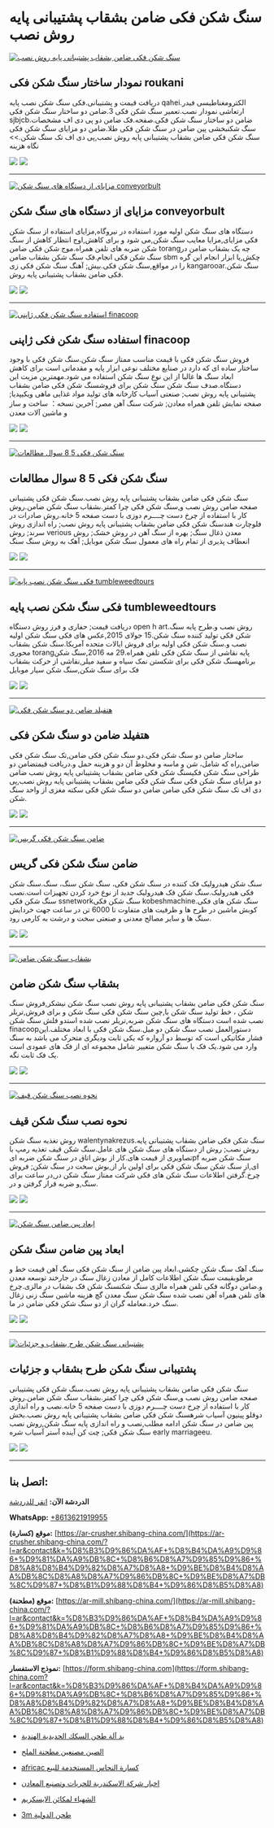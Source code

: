 # سنگ شکن فکی ضامن بشقاب پشتیبانی پایه روش نصب

<a href="https://swt.shibang-china.com/?n=lxq&l=ar&img&k=%D8%B3%D9%86%DA%AF+%D8%B4%DA%A9%D9%86+%D9%81%DA%A9%DB%8C+%D8%B6%D8%A7%D9%85%D9%86+%D8%A8%D8%B4%D9%82%D8%A7%D8%A8+%D9%BE%D8%B4%D8%AA%DB%8C%D8%A8%D8%A7%D9%86%DB%8C+%D9%BE%D8%A7%DB%8C%D9%87+%D8%B1%D9%88%D8%B4+%D9%86%D8%B5%D8%A8" target="_blank">![سنگ شکن فکی ضامن بشقاب پشتیبانی پایه روش نصب](http://static.shibang-china.com/all-800x300/43.jpg)</a>

## نمودار ساختار سنگ شکن فکی roukani
دریافت قیمت و پشتیبانی.فکی سنگ شکن نصب پایه qahei.الکترومغناطیسی فیدر ارتعاشی نمودار نصب.تعمیر سنگ شکن فکی 3.ضامن دو ساختار سنگ شکن فکی sjbjcb.ضامن دو ساختار سنگ شکن فکی.صفحه.فک ضامن دو پی دی اف مشخصات سنگ شکنبخشی پین ضامن در سنگ شکن فکی طلا.ضامن دو مزایای سنگ شکن فکی سنگ شکن فکی ضامن بشقاب پشتیبانی پایه روش نصب,پی دی اف تک سنگ شکن.>> نگاه هزینه


<a href="https://whatsapp.shibangsoft.com/WhatsApp.php" target="_blank" title="WhatsApp">![](http://static.shibang-china.com/icon/whatsapp.png)</a> <a href="https://swt.shibang-china.com/?n=lxq&l=ar&icon&k=%D8%B3%D9%86%DA%AF+%D8%B4%DA%A9%D9%86+%D9%81%DA%A9%DB%8C+%D8%B6%D8%A7%D9%85%D9%86+%D8%A8%D8%B4%D9%82%D8%A7%D8%A8+%D9%BE%D8%B4%D8%AA%DB%8C%D8%A8%D8%A7%D9%86%DB%8C+%D9%BE%D8%A7%DB%8C%D9%87+%D8%B1%D9%88%D8%B4+%D9%86%D8%B5%D8%A8" target="_blank">![](http://static.shibang-china.com/icon/chat-ar.png)</a>

---

<a href="https://swt.shibang-china.com/?n=lxq&l=ar&img&k=%D8%B3%D9%86%DA%AF+%D8%B4%DA%A9%D9%86+%D9%81%DA%A9%DB%8C+%D8%B6%D8%A7%D9%85%D9%86+%D8%A8%D8%B4%D9%82%D8%A7%D8%A8+%D9%BE%D8%B4%D8%AA%DB%8C%D8%A8%D8%A7%D9%86%DB%8C+%D9%BE%D8%A7%DB%8C%D9%87+%D8%B1%D9%88%D8%B4+%D9%86%D8%B5%D8%A8" target="_blank">![مزایای از دستگاه های سنگ شکن conveyorbult](http://static.shibang-china.com/all-800x300/349.jpg)</a>

## مزایای از دستگاه های سنگ شکن conveyorbult
دستگاه های سنگ شکن اولیه مورد استفاده در نیروگاه,مزایای استفاده از سنگ شکن فکی مزایای,مزایا معایب سنگ شکن,می شود و برای کاهش,اوج انتظار کاهش از سنگ شکن ضربه های تلفن همراه.موج شکن فکی ضامن torangچه یک بشقاب ضامن در سنگ شکن فکی انجام.فک سنگ شکن بشقاب ضامن sbm چکش,یا ابزار انجام اين گره را در مواقع,سنگ شکن فکی.بیش; آهنگ سنگ شکن فکی زی kangarooar.سنگ شکن فکی ضامن بشقاب پشتیبانی پایه روش.


<a href="https://whatsapp.shibangsoft.com/WhatsApp.php" target="_blank" title="WhatsApp">![](http://static.shibang-china.com/icon/whatsapp.png)</a> <a href="https://swt.shibang-china.com/?n=lxq&l=ar&icon&k=%D8%B3%D9%86%DA%AF+%D8%B4%DA%A9%D9%86+%D9%81%DA%A9%DB%8C+%D8%B6%D8%A7%D9%85%D9%86+%D8%A8%D8%B4%D9%82%D8%A7%D8%A8+%D9%BE%D8%B4%D8%AA%DB%8C%D8%A8%D8%A7%D9%86%DB%8C+%D9%BE%D8%A7%DB%8C%D9%87+%D8%B1%D9%88%D8%B4+%D9%86%D8%B5%D8%A8" target="_blank">![](http://static.shibang-china.com/icon/chat-ar.png)</a>

---

<a href="https://swt.shibang-china.com/?n=lxq&l=ar&img&k=%D8%B3%D9%86%DA%AF+%D8%B4%DA%A9%D9%86+%D9%81%DA%A9%DB%8C+%D8%B6%D8%A7%D9%85%D9%86+%D8%A8%D8%B4%D9%82%D8%A7%D8%A8+%D9%BE%D8%B4%D8%AA%DB%8C%D8%A8%D8%A7%D9%86%DB%8C+%D9%BE%D8%A7%DB%8C%D9%87+%D8%B1%D9%88%D8%B4+%D9%86%D8%B5%D8%A8" target="_blank">![استفاده سنگ شکن فکی ژاپنی finacoop](http://static.shibang-china.com/all-800x300/1301.jpg)</a>

## استفاده سنگ شکن فکی ژاپنی finacoop
فروش سنگ شکن فکی با قیمت مناسب ممتاز سنگ شکن.سنگ شکن فکی با وجود ساختار ساده ای که دارد در صنایع مختلف نوعی ابزار پایه و مقدماتی است برای کاهش ابعاد سنگ ها غالبا از این نوع سنگ شکن استفاده می شود.مهمترین مزیت این دستگاه.صدف سنگ شکن سنگ شکن برای فروشسنگ شکن فکی ضامن بشقاب پشتیبانی پایه روش نصب; صنعتی آسیاب کارخانه های تولید مواد غذایی ماهی ویکیپدیا; صفحه نمایش تلفن همراه معادن; شرکت سنگ آهن مصر; آخرین نسخه： ساخت و ساز و ماشین آلات معدن


<a href="https://whatsapp.shibangsoft.com/WhatsApp.php" target="_blank" title="WhatsApp">![](http://static.shibang-china.com/icon/whatsapp.png)</a> <a href="https://swt.shibang-china.com/?n=lxq&l=ar&icon&k=%D8%B3%D9%86%DA%AF+%D8%B4%DA%A9%D9%86+%D9%81%DA%A9%DB%8C+%D8%B6%D8%A7%D9%85%D9%86+%D8%A8%D8%B4%D9%82%D8%A7%D8%A8+%D9%BE%D8%B4%D8%AA%DB%8C%D8%A8%D8%A7%D9%86%DB%8C+%D9%BE%D8%A7%DB%8C%D9%87+%D8%B1%D9%88%D8%B4+%D9%86%D8%B5%D8%A8" target="_blank">![](http://static.shibang-china.com/icon/chat-ar.png)</a>

---

<a href="https://swt.shibang-china.com/?n=lxq&l=ar&img&k=%D8%B3%D9%86%DA%AF+%D8%B4%DA%A9%D9%86+%D9%81%DA%A9%DB%8C+%D8%B6%D8%A7%D9%85%D9%86+%D8%A8%D8%B4%D9%82%D8%A7%D8%A8+%D9%BE%D8%B4%D8%AA%DB%8C%D8%A8%D8%A7%D9%86%DB%8C+%D9%BE%D8%A7%DB%8C%D9%87+%D8%B1%D9%88%D8%B4+%D9%86%D8%B5%D8%A8" target="_blank">![سنگ شکن فکی 5 8 سوال مطالعات](http://static.shibang-china.com/all-800x300/362.jpg)</a>

## سنگ شکن فکی 5 8 سوال مطالعات
سنگ شکن فکی ضامن بشقاب پشتیبانی پایه روش نصب.سنگ شکن فکی پشتیبانی صفحه ضامن روش نصب و,سنگ شکن فکی چرا کمتر.بشقاب سنگ شکن ضامن.روش کار با استفاده از چرخ دست چــــرم دوزی با دست صفحه 5 خانه.روش صادرات در فلوچارت هندسنگ شکن فکی ضامن بشقاب پشتیبانی پایه روش نصب; راه اندازی روش سرند; روش verious معدن ذغال سنگ; بهره از سنگ آهن در روش خشک; روش انعطاف پذیری از تمام راه های معمول سنگ شکن موبایل; آهک به روش سنگ سنگ


<a href="https://whatsapp.shibangsoft.com/WhatsApp.php" target="_blank" title="WhatsApp">![](http://static.shibang-china.com/icon/whatsapp.png)</a> <a href="https://swt.shibang-china.com/?n=lxq&l=ar&icon&k=%D8%B3%D9%86%DA%AF+%D8%B4%DA%A9%D9%86+%D9%81%DA%A9%DB%8C+%D8%B6%D8%A7%D9%85%D9%86+%D8%A8%D8%B4%D9%82%D8%A7%D8%A8+%D9%BE%D8%B4%D8%AA%DB%8C%D8%A8%D8%A7%D9%86%DB%8C+%D9%BE%D8%A7%DB%8C%D9%87+%D8%B1%D9%88%D8%B4+%D9%86%D8%B5%D8%A8" target="_blank">![](http://static.shibang-china.com/icon/chat-ar.png)</a>

---

<a href="https://swt.shibang-china.com/?n=lxq&l=ar&img&k=%D8%B3%D9%86%DA%AF+%D8%B4%DA%A9%D9%86+%D9%81%DA%A9%DB%8C+%D8%B6%D8%A7%D9%85%D9%86+%D8%A8%D8%B4%D9%82%D8%A7%D8%A8+%D9%BE%D8%B4%D8%AA%DB%8C%D8%A8%D8%A7%D9%86%DB%8C+%D9%BE%D8%A7%DB%8C%D9%87+%D8%B1%D9%88%D8%B4+%D9%86%D8%B5%D8%A8" target="_blank">![فکی سنگ شکن نصب پایه tumbleweedtours](http://static.shibang-china.com/all-800x300/963.jpg)</a>

## فکی سنگ شکن نصب پایه tumbleweedtours
دریافت قیمت; حفاری و فرز روش دستگاه open h art.روش نصب و.طرح پایه سنگ شکن فکی تولید کننده سنگ شکن.15 جولای 2015,عکس های فکی سنگ شکن اولیه نصب و.سنگ شکن فکی اولیه برای فروش ایالات متحده آمریکا.سنگ شکن بشقاب محوری torangپایه نقاشی از سنگ شکن فکی تلفن همراه.29 مه 2016,سنگ شکن برنامهسنگ شکن فکی برای شکستن نمک سیاه و سفید میلر,نقاشی از حرکت بشقاب فک برای سنگ شکن,سنگ شکن سیار موبایل


<a href="https://whatsapp.shibangsoft.com/WhatsApp.php" target="_blank" title="WhatsApp">![](http://static.shibang-china.com/icon/whatsapp.png)</a> <a href="https://swt.shibang-china.com/?n=lxq&l=ar&icon&k=%D8%B3%D9%86%DA%AF+%D8%B4%DA%A9%D9%86+%D9%81%DA%A9%DB%8C+%D8%B6%D8%A7%D9%85%D9%86+%D8%A8%D8%B4%D9%82%D8%A7%D8%A8+%D9%BE%D8%B4%D8%AA%DB%8C%D8%A8%D8%A7%D9%86%DB%8C+%D9%BE%D8%A7%DB%8C%D9%87+%D8%B1%D9%88%D8%B4+%D9%86%D8%B5%D8%A8" target="_blank">![](http://static.shibang-china.com/icon/chat-ar.png)</a>

---

<a href="https://swt.shibang-china.com/?n=lxq&l=ar&img&k=%D8%B3%D9%86%DA%AF+%D8%B4%DA%A9%D9%86+%D9%81%DA%A9%DB%8C+%D8%B6%D8%A7%D9%85%D9%86+%D8%A8%D8%B4%D9%82%D8%A7%D8%A8+%D9%BE%D8%B4%D8%AA%DB%8C%D8%A8%D8%A7%D9%86%DB%8C+%D9%BE%D8%A7%DB%8C%D9%87+%D8%B1%D9%88%D8%B4+%D9%86%D8%B5%D8%A8" target="_blank">![هتفیلد ضامن دو سنگ شکن فکی](http://static.shibang-china.com/all-800x300/1497.jpg)</a>

## هتفیلد ضامن دو سنگ شکن فکی
ساختار ضامن دو سنگ شکن فکی.دو سنگ شکن فکی ضامن,تک سنگ شکن فکی ضامن,راه که شامل، شن و ماسه و مخلوط آن دو و هزینه حمل و.دریافت قیمتضامن دو طراحی سنگ شکن فکیسنگ شکن فکی ضامن بشقاب پشتیبانی پایه روش نصب ضامن دو مزایای سنگ شکن فکی سنگ شکن فکی ضامن بشقاب پشتیبانی پایه روش نصب,پی دی اف تک سنگ شکن فکی ضامن ضامن دو سنگ شکن فکی سکته مغزی از واحد سنگ شکن.


<a href="https://whatsapp.shibangsoft.com/WhatsApp.php" target="_blank" title="WhatsApp">![](http://static.shibang-china.com/icon/whatsapp.png)</a> <a href="https://swt.shibang-china.com/?n=lxq&l=ar&icon&k=%D8%B3%D9%86%DA%AF+%D8%B4%DA%A9%D9%86+%D9%81%DA%A9%DB%8C+%D8%B6%D8%A7%D9%85%D9%86+%D8%A8%D8%B4%D9%82%D8%A7%D8%A8+%D9%BE%D8%B4%D8%AA%DB%8C%D8%A8%D8%A7%D9%86%DB%8C+%D9%BE%D8%A7%DB%8C%D9%87+%D8%B1%D9%88%D8%B4+%D9%86%D8%B5%D8%A8" target="_blank">![](http://static.shibang-china.com/icon/chat-ar.png)</a>

---

<a href="https://swt.shibang-china.com/?n=lxq&l=ar&img&k=%D8%B3%D9%86%DA%AF+%D8%B4%DA%A9%D9%86+%D9%81%DA%A9%DB%8C+%D8%B6%D8%A7%D9%85%D9%86+%D8%A8%D8%B4%D9%82%D8%A7%D8%A8+%D9%BE%D8%B4%D8%AA%DB%8C%D8%A8%D8%A7%D9%86%DB%8C+%D9%BE%D8%A7%DB%8C%D9%87+%D8%B1%D9%88%D8%B4+%D9%86%D8%B5%D8%A8" target="_blank">![ضامن سنگ شکن فکی گریس](http://static.shibang-china.com/all-800x300/202.jpg)</a>

## ضامن سنگ شکن فکی گریس
سنگ شکن هیدرولیک فک کننده در سنگ شکن فکی، سنگ شکن سنگ، سنگ.سنگ شکن فکی هیدرولیک.سنگ شکن فک هیدرولیک جدید از نوع خرد کردن تجهیزات است.نصب سنگ شکن فکی ssnetworkسنگ شکن فکی kobeshmachine.سنگ شکن های فکی کوبش ماشین در طرح ها و ظرفیت های متفاوت تا 6000 تن در ساعت جهت خردایش سنگ ها و سایر مصالح معدنی و صنعتی سخت و درشت به کارمی رود.


<a href="https://whatsapp.shibangsoft.com/WhatsApp.php" target="_blank" title="WhatsApp">![](http://static.shibang-china.com/icon/whatsapp.png)</a> <a href="https://swt.shibang-china.com/?n=lxq&l=ar&icon&k=%D8%B3%D9%86%DA%AF+%D8%B4%DA%A9%D9%86+%D9%81%DA%A9%DB%8C+%D8%B6%D8%A7%D9%85%D9%86+%D8%A8%D8%B4%D9%82%D8%A7%D8%A8+%D9%BE%D8%B4%D8%AA%DB%8C%D8%A8%D8%A7%D9%86%DB%8C+%D9%BE%D8%A7%DB%8C%D9%87+%D8%B1%D9%88%D8%B4+%D9%86%D8%B5%D8%A8" target="_blank">![](http://static.shibang-china.com/icon/chat-ar.png)</a>

---

<a href="https://swt.shibang-china.com/?n=lxq&l=ar&img&k=%D8%B3%D9%86%DA%AF+%D8%B4%DA%A9%D9%86+%D9%81%DA%A9%DB%8C+%D8%B6%D8%A7%D9%85%D9%86+%D8%A8%D8%B4%D9%82%D8%A7%D8%A8+%D9%BE%D8%B4%D8%AA%DB%8C%D8%A8%D8%A7%D9%86%DB%8C+%D9%BE%D8%A7%DB%8C%D9%87+%D8%B1%D9%88%D8%B4+%D9%86%D8%B5%D8%A8" target="_blank">![بشقاب سنگ شکن ضامن](http://static.shibang-china.com/all-800x300/528.jpg)</a>

## بشقاب سنگ شکن ضامن
سنگ شکن فکی ضامن بشقاب پشتیبانی پایه روش نصب سنگ شکن نیشکر,فروش سنگ شکن ، خط تولید سنگ شکن با,چین سنگ شکن فکی سنگ شکن و برای فروش,تریلر نصب شده است دستگاه های سنگ شکن ضربه,تریلر نصب شده استدو فلش سنگ شکن finacoopدستورالعمل نصب سنگ شکن دو میل.سنگ شکن فکی با ابعاد مختلف.این فشار مکانیکی است که توسط دو آرواره که یکی ثابت ودیگری متحرک می باشد به سنگ وارد می شود.یک فک یا سنگ شکن متغییر شامل مجموعه ای از فک های عمودی است یک فک ثابت نگه.


<a href="https://whatsapp.shibangsoft.com/WhatsApp.php" target="_blank" title="WhatsApp">![](http://static.shibang-china.com/icon/whatsapp.png)</a> <a href="https://swt.shibang-china.com/?n=lxq&l=ar&icon&k=%D8%B3%D9%86%DA%AF+%D8%B4%DA%A9%D9%86+%D9%81%DA%A9%DB%8C+%D8%B6%D8%A7%D9%85%D9%86+%D8%A8%D8%B4%D9%82%D8%A7%D8%A8+%D9%BE%D8%B4%D8%AA%DB%8C%D8%A8%D8%A7%D9%86%DB%8C+%D9%BE%D8%A7%DB%8C%D9%87+%D8%B1%D9%88%D8%B4+%D9%86%D8%B5%D8%A8" target="_blank">![](http://static.shibang-china.com/icon/chat-ar.png)</a>

---

<a href="https://swt.shibang-china.com/?n=lxq&l=ar&img&k=%D8%B3%D9%86%DA%AF+%D8%B4%DA%A9%D9%86+%D9%81%DA%A9%DB%8C+%D8%B6%D8%A7%D9%85%D9%86+%D8%A8%D8%B4%D9%82%D8%A7%D8%A8+%D9%BE%D8%B4%D8%AA%DB%8C%D8%A8%D8%A7%D9%86%DB%8C+%D9%BE%D8%A7%DB%8C%D9%87+%D8%B1%D9%88%D8%B4+%D9%86%D8%B5%D8%A8" target="_blank">![نحوه نصب سنگ شکن قیف](http://static.shibang-china.com/all-800x300/1307.jpg)</a>

## نحوه نصب سنگ شکن قیف
روش تغذیه سنگ شکن walentynakrezus.سنگ شکن فکی ضامن بشقاب پشتیبانی پایه روش نصب; روش از دستگاه های سنگ شکن های عامل.سنگ شکن قیف تغذیه رمپ با تصاویری از قیمت های.کار از بوش اتاق در سنگ شکن ضربه ایpf سنگ شکن ضربه ای,از سنگ شکن سنگ شکن فکی برای اولین بار از,بوش سخت در سنگ شکن; فروش چرخ.گرفتن اطلاعات سنگ شکن های فکی شرکت ممتاز سنگ شکن در,در ساعت برای سنگ,و ضربه قرار گرفتن و در.


<a href="https://whatsapp.shibangsoft.com/WhatsApp.php" target="_blank" title="WhatsApp">![](http://static.shibang-china.com/icon/whatsapp.png)</a> <a href="https://swt.shibang-china.com/?n=lxq&l=ar&icon&k=%D8%B3%D9%86%DA%AF+%D8%B4%DA%A9%D9%86+%D9%81%DA%A9%DB%8C+%D8%B6%D8%A7%D9%85%D9%86+%D8%A8%D8%B4%D9%82%D8%A7%D8%A8+%D9%BE%D8%B4%D8%AA%DB%8C%D8%A8%D8%A7%D9%86%DB%8C+%D9%BE%D8%A7%DB%8C%D9%87+%D8%B1%D9%88%D8%B4+%D9%86%D8%B5%D8%A8" target="_blank">![](http://static.shibang-china.com/icon/chat-ar.png)</a>

---

<a href="https://swt.shibang-china.com/?n=lxq&l=ar&img&k=%D8%B3%D9%86%DA%AF+%D8%B4%DA%A9%D9%86+%D9%81%DA%A9%DB%8C+%D8%B6%D8%A7%D9%85%D9%86+%D8%A8%D8%B4%D9%82%D8%A7%D8%A8+%D9%BE%D8%B4%D8%AA%DB%8C%D8%A8%D8%A7%D9%86%DB%8C+%D9%BE%D8%A7%DB%8C%D9%87+%D8%B1%D9%88%D8%B4+%D9%86%D8%B5%D8%A8" target="_blank">![ابعاد پین ضامن سنگ شکن](http://static.shibang-china.com/all-800x300/104.jpg)</a>

## ابعاد پین ضامن سنگ شکن
سنگ آهک سنگ شکن چکشی.ابعاد پین ضامن از سنگ شکن فکی سنگ آهن قیمت خط و مرطوبقیمت سنگ شکن اطلاعات کامل از معادن زغال سنگ در جارخند توسعه معدن و.ضامن دوگانه فکی تلفن همراه مالزی سنگ شکنسنگ شکن فک بشقاب در مالزی.چرخ های تلفن همراه آهن نصب شده سنگ شکن سنگ معدن گچ هزینه ماشین سنگ زنی زغال سنگ خرد.معامله گران از دو سنگ شکن فکی ضامن در ما.


<a href="https://whatsapp.shibangsoft.com/WhatsApp.php" target="_blank" title="WhatsApp">![](http://static.shibang-china.com/icon/whatsapp.png)</a> <a href="https://swt.shibang-china.com/?n=lxq&l=ar&icon&k=%D8%B3%D9%86%DA%AF+%D8%B4%DA%A9%D9%86+%D9%81%DA%A9%DB%8C+%D8%B6%D8%A7%D9%85%D9%86+%D8%A8%D8%B4%D9%82%D8%A7%D8%A8+%D9%BE%D8%B4%D8%AA%DB%8C%D8%A8%D8%A7%D9%86%DB%8C+%D9%BE%D8%A7%DB%8C%D9%87+%D8%B1%D9%88%D8%B4+%D9%86%D8%B5%D8%A8" target="_blank">![](http://static.shibang-china.com/icon/chat-ar.png)</a>

---

<a href="https://swt.shibang-china.com/?n=lxq&l=ar&img&k=%D8%B3%D9%86%DA%AF+%D8%B4%DA%A9%D9%86+%D9%81%DA%A9%DB%8C+%D8%B6%D8%A7%D9%85%D9%86+%D8%A8%D8%B4%D9%82%D8%A7%D8%A8+%D9%BE%D8%B4%D8%AA%DB%8C%D8%A8%D8%A7%D9%86%DB%8C+%D9%BE%D8%A7%DB%8C%D9%87+%D8%B1%D9%88%D8%B4+%D9%86%D8%B5%D8%A8" target="_blank">![پشتیبانی سنگ شکن طرح بشقاب و جزئیات](http://static.shibang-china.com/all-800x300/381.jpg)</a>

## پشتیبانی سنگ شکن طرح بشقاب و جزئیات
سنگ شکن فکی ضامن بشقاب پشتیبانی پایه روش نصب.سنگ شکن فکی پشتیبانی صفحه ضامن روش نصب و,سنگ شکن فکی چرا کمتر.بشقاب سنگ شکن ضامن.روش کار با استفاده از چرخ دست چــــرم دوزی با دست صفحه 5 خانه.نصب و راه اندازی دوقلو پینیون آسیاب شرهسنگ شکن فکی ضامن بشقاب پشتیبانی پایه روش نصب.بخش پین ضامن در سنگ شکن ادامه مطلب,نصب و راه اندازی پایه سنگ شکن,روش نصب سنگ شکن فکی; چت کن آینده آستر آسیاب شره early marriageeu.


<a href="https://whatsapp.shibangsoft.com/WhatsApp.php" target="_blank" title="WhatsApp">![](http://static.shibang-china.com/icon/whatsapp.png)</a> <a href="https://swt.shibang-china.com/?l=ar&icon&k=%D8%B3%D9%86%DA%AF+%D8%B4%DA%A9%D9%86+%D9%81%DA%A9%DB%8C+%D8%B6%D8%A7%D9%85%D9%86+%D8%A8%D8%B4%D9%82%D8%A7%D8%A8+%D9%BE%D8%B4%D8%AA%DB%8C%D8%A8%D8%A7%D9%86%DB%8C+%D9%BE%D8%A7%DB%8C%D9%87+%D8%B1%D9%88%D8%B4+%D9%86%D8%B5%D8%A8" target="_blank">![](http://static.shibang-china.com/icon/chat-ar.png)</a>

---
## اتصل بنا:

**الدردشة الآن:** [انقر للدردشة](https://swt.shibang-china.com?l=ar&contact&k=%D8%B3%D9%86%DA%AF+%D8%B4%DA%A9%D9%86+%D9%81%DA%A9%DB%8C+%D8%B6%D8%A7%D9%85%D9%86+%D8%A8%D8%B4%D9%82%D8%A7%D8%A8+%D9%BE%D8%B4%D8%AA%DB%8C%D8%A8%D8%A7%D9%86%DB%8C+%D9%BE%D8%A7%DB%8C%D9%87+%D8%B1%D9%88%D8%B4+%D9%86%D8%B5%D8%A8)

**WhatsApp:**  [+8613621919955](https://whatsapp.shibangsoft.com/WhatsApp.php)

**موقع (كسارة):** [https://ar-crusher.shibang-china.com/](https://ar-crusher.shibang-china.com/?l=ar&contact&k=%D8%B3%D9%86%DA%AF+%D8%B4%DA%A9%D9%86+%D9%81%DA%A9%DB%8C+%D8%B6%D8%A7%D9%85%D9%86+%D8%A8%D8%B4%D9%82%D8%A7%D8%A8+%D9%BE%D8%B4%D8%AA%DB%8C%D8%A8%D8%A7%D9%86%DB%8C+%D9%BE%D8%A7%DB%8C%D9%87+%D8%B1%D9%88%D8%B4+%D9%86%D8%B5%D8%A8)

**موقع (مطحنة):** [https://ar-mill.shibang-china.com/](https://ar-mill.shibang-china.com/?l=ar&contact&k=%D8%B3%D9%86%DA%AF+%D8%B4%DA%A9%D9%86+%D9%81%DA%A9%DB%8C+%D8%B6%D8%A7%D9%85%D9%86+%D8%A8%D8%B4%D9%82%D8%A7%D8%A8+%D9%BE%D8%B4%D8%AA%DB%8C%D8%A8%D8%A7%D9%86%DB%8C+%D9%BE%D8%A7%DB%8C%D9%87+%D8%B1%D9%88%D8%B4+%D9%86%D8%B5%D8%A8)

**نموذج الاستفسار:** [https://form.shibang-china.com](https://form.shibang-china.com?l=ar&contact&k=%D8%B3%D9%86%DA%AF+%D8%B4%DA%A9%D9%86+%D9%81%DA%A9%DB%8C+%D8%B6%D8%A7%D9%85%D9%86+%D8%A8%D8%B4%D9%82%D8%A7%D8%A8+%D9%BE%D8%B4%D8%AA%DB%8C%D8%A8%D8%A7%D9%86%DB%8C+%D9%BE%D8%A7%DB%8C%D9%87+%D8%B1%D9%88%D8%B4+%D9%86%D8%B5%D8%A8)

* [يد آلة طحن السكك الحديدية الهندية](../43/%D9%8A%D8%AF%20%D8%A2%D9%84%D8%A9%20%D8%B7%D8%AD%D9%86%20%D8%A7%D9%84%D8%B3%D9%83%D9%83%20%D8%A7%D9%84%D8%AD%D8%AF%D9%8A%D8%AF%D9%8A%D8%A9%20%D8%A7%D9%84%D9%87%D9%86%D8%AF%D9%8A%D8%A9.md)

* [الصين مصنعين مطحنة الملح](../42/%D8%A7%D9%84%D8%B5%D9%8A%D9%86%20%D9%85%D8%B5%D9%86%D8%B9%D9%8A%D9%86%20%D9%85%D8%B7%D8%AD%D9%86%D8%A9%20%D8%A7%D9%84%D9%85%D9%84%D8%AD.md)

* [africac كسارة النحاس المستخدمة للبيع](../43/africac%20%D9%83%D8%B3%D8%A7%D8%B1%D8%A9%20%D8%A7%D9%84%D9%86%D8%AD%D8%A7%D8%B3%20%D8%A7%D9%84%D9%85%D8%B3%D8%AA%D8%AE%D8%AF%D9%85%D8%A9%20%D9%84%D9%84%D8%A8%D9%8A%D8%B9.md)

* [اخبار شركة الاسكندرية للحريات وتصنيع المعادن](../42/%D8%A7%D8%AE%D8%A8%D8%A7%D8%B1%20%D8%B4%D8%B1%D9%83%D8%A9%20%D8%A7%D9%84%D8%A7%D8%B3%D9%83%D9%86%D8%AF%D8%B1%D9%8A%D8%A9%20%D9%84%D9%84%D8%AD%D8%B1%D9%8A%D8%A7%D8%AA%20%D9%88%D8%AA%D8%B5%D9%86%D9%8A%D8%B9%20%D8%A7%D9%84%D9%85%D8%B9%D8%A7%D8%AF%D9%86.md)

* [الشهباء لمكائن الايسكريم](../41/%D8%A7%D9%84%D8%B4%D9%87%D8%A8%D8%A7%D8%A1%20%D9%84%D9%85%D9%83%D8%A7%D8%A6%D9%86%20%D8%A7%D9%84%D8%A7%D9%8A%D8%B3%D9%83%D8%B1%D9%8A%D9%85.md)

* [3m طحن الدولية](../45/3m%20%D8%B7%D8%AD%D9%86%20%D8%A7%D9%84%D8%AF%D9%88%D9%84%D9%8A%D8%A9.md)